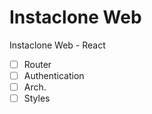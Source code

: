 # Instaclone Web

Instaclone Web - React

- [ ] Router
- [ ] Authentication
- [ ] Arch.
- [ ] Styles
